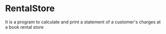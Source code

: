 # RentalStore
It is a program to calculate and print a statement of a customer's charges at a book rental store
